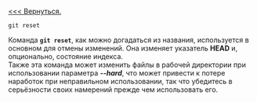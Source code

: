 [<<< Вернуться.](instruction.md)

```
git reset
```

Команда **```git reset```**, как можно догадаться из названия, используется в основном для отмены изменений. Она изменяет указатель **HEAD** и, опционально, состояние индекса.  
 Также эта команда может изменить файлы в рабочей директории при использовании параметра ***--hard***, что может привести к потере наработок при неправильном использовании, так что убедитесь в серьёзности своих намерений прежде чем использовать его.